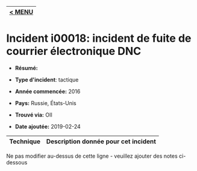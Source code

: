 |[< MENU](../README.md)|
|---|
# Incident i00018: incident de fuite de courrier électronique DNC

* **Résumé:**

* **Type d'incident**: tactique

* **Année commencée:** 2016

* **Pays:** Russie, États-Unis

* **Trouvé via:** OII

* **Date ajoutée:** 2019-02-24
 

|Technique |Description donnée pour cet incident |
|--------- |------------------------- |


Ne pas modifier au-dessus de cette ligne - veuillez ajouter des notes ci-dessous